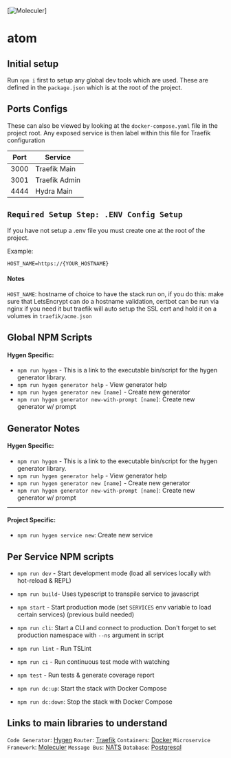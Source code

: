 [![Moleculer](https://badgen.net/badge/Powered%20by/Moleculer/0e83cd)]
# atom

## Initial setup

Run `npm i` first to setup any global dev tools which are used. These are defined in the `package.json` which is at the root of the project. 

## Ports Configs

These can also be viewed by looking at the 	`docker-compose.yaml` file in the project root. Any exposed service is then label within this file for Traefik configuration

|Port            |Service                        |
|----------------|-------------------------------|
|3000 			 |Traefik Main                   |
|3001            |Traefik Admin 				 |
|4444            |Hydra Main 				     |
  
## `Required Setup Step: .ENV Config Setup`

If you have not setup a .env file you must create one at the root of the project.

Example:

	HOST_NAME=https://{YOUR_HOSTNAME}

#### Notes	

`HOST_NAME`: hostname of choice to have the stack run on, if you do this: make sure that LetsEncrypt can do a hostname validation, certbot can be run via nginx if you need it but traefik will auto setup the SSL cert and hold it on a volumes in `traefik/acme.json`

## Global NPM Scripts

#### Hygen Specific:
- `npm run hygen` - This is a link to the executable bin/script for the hygen generator library. 
- `npm run hygen generator help` - View generator help
- `npm run hygen generator new [name]` - Create new generator
- `npm run hygen generator new-with-prompt [name]`: Create new generator w/ prompt

## Generator Notes

#### Hygen Specific:
- `npm run hygen` - This is a link to the executable bin/script for the hygen generator library. 
- `npm run hygen generator help` - View generator help
- `npm run hygen generator new [name]` - Create new generator
- `npm run hygen generator new-with-prompt [name]`: Create new generator w/ prompt
---
#### Project Specific:
- `npm run hygen service new`: Create new service

## Per Service NPM scripts

- `npm run dev` - Start development mode (load all services locally with hot-reload & REPL)

- `npm run build`- Uses typescript to transpile service to javascript

- `npm start` - Start production mode (set `SERVICES` env variable to load certain services) (previous build needed)

- `npm run cli`: Start a CLI and connect to production. Don't forget to set production namespace with `--ns` argument in script

- `npm run lint` - Run TSLint

- `npm run ci` - Run continuous test mode with watching

- `npm test` - Run tests & generate coverage report

- `npm run dc:up`: Start the stack with Docker Compose

- `npm run dc:down`: Stop the stack with Docker Compose

## Links to main libraries to understand

`Code Generator`: [Hygen](https://www.hygen.io/)
`Router`: [Traefik](https://docs.traefik.io/)
`Containers`: [Docker](https://docker.com/)
`Microservice Framework`: [Moleculer](http://moleculer.services/)
`Message Bus`: [NATS](https://nats-io.github.io/docs/)
`Database`:  [Postgresql](https://www.postgresql.org/)